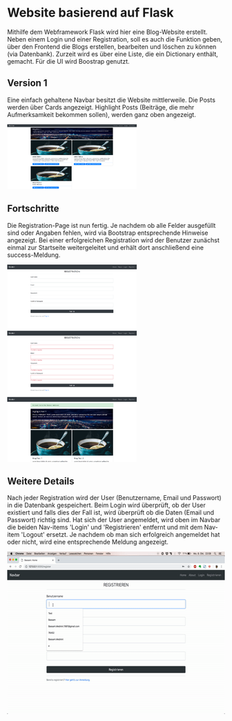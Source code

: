 # Website basierend auf  Flask
Mithilfe dem Webframework Flask wird hier eine Blog-Website erstellt. Neben einem Login und einer Registration, soll es auch die Funktion geben, über den Frontend die Blogs erstellen, bearbeiten und löschen zu können (via Datenbank). Zurzeit wird es über eine Liste, die ein Dictionary enthält, gemacht. Für die UI wird Boostrap genutzt.

## Version 1
Eine einfach gehaltene Navbar besitzt die Website mittlerweile. Die Posts werden über Cards angezeigt. Highlight Posts (Beiträge, die mehr Aufmerksamkeit bekommen sollen), werden ganz oben angezeigt.

<img src="https://github.com/BassamxMednini/Website-mit-Python-Flask/blob/master/images/screenshot_1.png?raw=true" width="300" height="150" />

## Fortschritte
Die Registration-Page ist nun fertig. Je nachdem ob alle Felder ausgefüllt sind oder Angaben fehlen, wird via Bootstrap entsprechende Hinweise angezeigt. Bei einer erfolgreichen Registration wird der Benutzer zunächst einmal zur Startseite weitergeleitet und erhält dort anschließend eine success-Meldung. 

<img src="https://github.com/BassamxMednini/Website-mit-Python-Flask/blob/master/images/registration.png?raw=true" width="300" height="150" /> <img src="https://github.com/BassamxMednini/Website-mit-Python-Flask/blob/master/images/registration_fail.png?raw=true" width="300" height="150" /> <img src="https://github.com/BassamxMednini/Website-mit-Python-Flask/blob/master/images/registration_success.png?raw=true" width="300" height="150" />

## Weitere Details
Nach jeder Registration wird der User (Benutzername, Email und Passwort) in die Datenbank gespeichert. Beim Login wird überprüft, ob der User existiert und falls dies der Fall ist, wird überprüft ob die Daten (Email und Passwort) richtig sind. Hat sich der User angemeldet, wird oben im Navbar die beiden Nav-items 'Login' und 'Registrieren' entfernt und mit dem Nav-item 'Logout' ersetzt. Je nachdem ob man sich erfolgreich angemeldet hat oder nicht, wird eine entsprechende Meldung angezeigt.

<img src="https://github.com/BassamxMednini/Website-mit-Python-Flask/blob/master/images/python_login_out.gif?raw=true" width="600" height="375" />